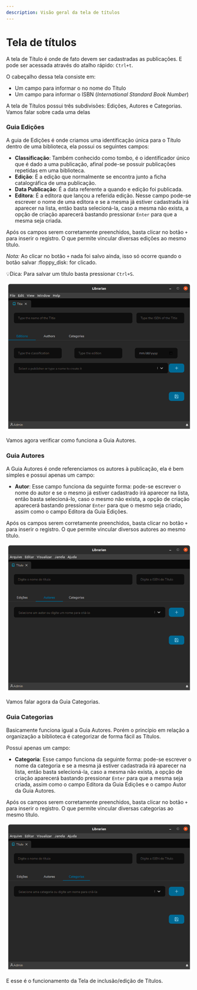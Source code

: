 ```yaml
---
description: Visão geral da tela de títulos
---
```


# Tela de títulos

A tela de Título é onde de fato devem ser cadastradas as publicações. E pode ser acessada através do atalho rápido: `Ctrl+t`.

O cabeçalho dessa tela consiste em:

* Um campo para informar o no nome do Título
* Um campo para informar o ISBN (_International Standard Book Number_)

A tela de Títulos possui três subdivisões: Edições, Autores e Categorias. Vamos falar sobre cada uma delas

### Guia Edições

A guia de Edições é onde criamos uma identificação única para o Título dentro de uma biblioteca, ela possui os seguintes campos:

* **Classificação**: Também conhecido como tombo, é o identificador único que é dado a uma publicação, afinal pode-se possuir publicações repetidas em uma biblioteca.
* **Edição**: É a edição que normalmente se encontra junto a ficha catalográfica de uma publicação.
* **Data Publicação**: É a data referente a quando e edição foi publicada.
* **Editora**: É a editora que lançou a referida edição. Nesse campo pode-se escrever o nome de uma editora e se a mesma já estiver cadastrada irá aparecer na lista, então basta selecioná-la, caso a mesma não exista, a opção de criação aparecerá bastando pressionar `Enter` para que a mesma seja criada.

Após os campos serem corretamente preenchidos, basta clicar no botão `+` para inserir o registro. O que permite vincular diversas edições ao mesmo título.



_Nota:_ Ao clicar no botão `+` nada foi salvo ainda, isso só ocorre quando o botão salvar :floppy\_disk: for clicado.

:bulb:Dica: Para salvar um título basta pressionar `Ctrl+S`.

![Tela de Títulos com Guia de Edições](../.gitbook/assets/librarian-title-edition.png)

Vamos agora verificar como funciona a Guia Autores.

### Guia Autores

A Guia Autores é onde referenciamos os autores à publicação, ela é bem simples e possui apenas um campo:

* **Autor**: Esse campo funciona da seguinte forma: pode-se escrever o nome do autor e se o mesmo já estiver cadastrado irá aparecer na lista, então basta selecioná-lo, caso o mesmo não exista, a opção de criação aparecerá bastando pressionar `Enter` para que o mesmo seja criado, assim como o campo Editora da Guia Edições.

Após os campos serem corretamente preenchidos, basta clicar no botão `+` para inserir o registro.  O que permite vincular diversos autores ao mesmo título.

![Tela de Títulos com Guia de Autores](<../.gitbook/assets/librarian-title-authors (1).png>)

Vamos falar agora da Guia Categorias.

### Guia Categorias

Basicamente funciona igual a Guia Autores. Porém o princípio em relação a organização a biblioteca é categorizar de forma fácil as Títulos.

Possui apenas um campo:

* **Categoria**: Esse campo funciona da seguinte forma: pode-se escrever o nome da categoria e se a mesma já estiver cadastrada irá aparecer na lista, então basta selecioná-la, caso a mesma não exista, a opção de criação aparecerá bastando pressionar `Enter` para que a mesma seja criada, assim como o campo Editora da Guia Edições e o campo Autor da Guia Autores.

Após os campos serem corretamente preenchidos, basta clicar no botão `+` para inserir o registro.  O que permite vincular diversas categorias ao mesmo título.

![Tela de Títulos com Guia de Categorias](../.gitbook/assets/librarian-title-category.png)

E esse é o funcionamento da Tela de inclusão/edição de Títulos.
